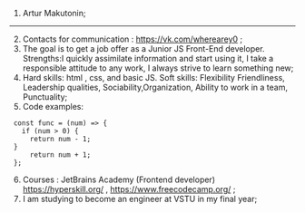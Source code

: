1. Artur Makutonin;
-------------------
2. Сontacts for communication : <https://vk.com/wherearey0> ;
3. The goal is to get a job offer as a Junior JS Front-End developer.
   Strengths:I quickly assimilate information and start using it, I take a responsible attitude to any work, I always strive to learn something new;
4. Hard skills: html , css, and basic JS.
   Soft skills: Flexibility Friendliness, Leadership qualities, Sociability,Organization, Ability to work in a team, Punctuality;
5. Code examples:
 ```
  const func = (num) => {  
    if (num > 0) {  
      return num - 1;  
  }
      return num + 1;  
  };
```
6. Courses : JetBrains Academy (Frontend developer) <https://hyperskill.org/> , <https://www.freecodecamp.org/> ;
7. I am studying to become an engineer at VSTU in my final year;
